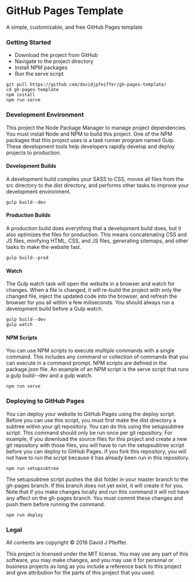 # GitHub Pages Template

A simple, customizable, and free GitHub Pages template

### Getting Started

- Download the project from GitHub
- Navigate to the project directory
- Install NPM packages
- Run the serve script

```
git pull https://github.com/davidjpfeiffer/gh-pages-template/
cd gh-pages-template
npm install
npm run serve
```

### Development Environment

This project the Node Package Manager to manage project dependencies. You must install Node and NPM to build this project. One of the NPM packages that this project uses is a task runner program named Gulp. These development tools help developers rapidly develop and deploy projects to production.

#### Development Builds

A development build compiles your SASS to CSS, moves all files from the src directory to the dist directory, and performs other tasks to improve your development environment.

```
gulp build--dev
```

#### Production Builds

A production build does everything that a development build does, but it also optimizes the files for production. This means concatenating CSS and JS files, minifying HTML, CSS, and JS files, generating sitemaps, and other tasks to make the website fast.

```
gulp build--prod
```

#### Watch

The Gulp watch task will open the website in a browser and watch for changes. When a file is changed, it will re-build the project with only the changed file, inject the updated code into the browser, and refresh the browser for you all within a few miliseconds. You should always run a development build before a Gulp watch.

```
gulp build--dev
gulp watch
```

#### NPM Scripts

You can use NPM scripts to execute multiple commands with a single command. This includes any command or collection of commands that you can execute in a command prompt. NPM scripts are defined in the package.json file. An example of an NPM script is the serve script that runs a gulp build--dev and a gulp watch.

```
npm run serve
```

### Deploying to GitHub Pages

You can deploy your website to GitHub Pages using the deploy script. Before you can use this script, you must first make the dist directory a subtree within your git repository. You can do this using the setupsubtree script. This command should only be run once per git repository. For example, if you download the source files for this project and create a new git repository with those files, you will have to run the setupsubtree script before you can deploy to GitHub Pages. If you fork this repository, you will not have to run the script because it has already been run in this repository.

```
npm run setupsubtree
```

The setupsubtree script pushes the dist folder in your master branch to the gh-pages branch. If this branch does not yet exist, it will create it for you. Note that if you make changes locally and run this command it will not have any affect on the gh-pages branch. You must commit these changes and push them before running the command.

```
npm run deploy
```

### Legal

All contents are copyright © 2016 David J Pfeiffer.

This project is licensed under the MIT license. You may use any part of this software, you may make changes, and you may use it for personal or business projects as long as you include a reference back to this project and give attribution for the parts of this project that you used.
